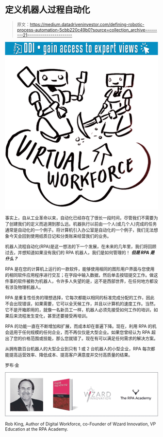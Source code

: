 # 定义机器人过程自动化

> 原文：<https://medium.datadriveninvestor.com/defining-robotic-process-automation-5cbb220c49b0?source=collection_archive---------21----------------------->

[![](img/1f957af157c237a52dec50b3635f2762.png)](http://www.track.datadriveninvestor.com/1B9E)![](img/19ad50991bf0aceaa8b018c54f0d4126.png)

事实上，自从工业革命以来，自动化已经存在了很长一段时间，尽管我们不需要为了创建我们的定义而追溯到那么远。机器执行以前由一个人(或几个人)完成的任务通常是自动化的一个例子。将计算机引入办公室是自动化的一个例子，我们无法想象今天会回到使用纸质日记和分类账来经营我们的业务。

机器人流程自动化(RPA)是这一想法的下一个发展，在未来的几年里，我们将回顾过去，并想知道如果没有我们的 RPA 机器人，我们是如何管理的！ ***但是 RPA 是什么？***

RPA 是在您的计算机上运行的一款软件，能够使用相同的图形用户界面与您使用的相同软件应用程序进行交互；在字段中输入数据，然后单击按钮提交工作。做这件事的软件被称为机器人，令许多人失望的是，这不是西部世界，在任何地方都没有涉及物理机器人。

RPA 是重复性任务的理想选择，它每次都能以相同的标准完成分配的工作，因此不会出现错误，如果需要，它可以全天候工作，并且以计算机的速度工作。当然，它不是开箱即用的，就像一名新员工一样，机器人必须先接受如何工作的培训，如果后来流程发生变化，甚至还要接受再培训。

RPA 的功能一直在不断增加和扩展，而成本却在普遍下降。现在，利用 RPA 的机会适用于任何规模的任何企业，而不再仅仅是大型企业。如果您曾经认为 RPA 超出了您的价格范围或技能，那么您就错了。现在有可以满足任何需求的解决方案。

从拥有数百台机器人的大型企业到只有 1 或 2 台机器人的小型企业，RPA 每次都能提高运营效率、降低成本、提高客户满意度并交付高质量的结果。

罗布·金

![](img/ccd72a6abc525ec93a4b4f93b1b45c26.png)

Rob King, Author of Digital Workforce, co-Founder of Wzard Innovation, VP Education at the RPA Academy.